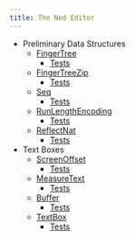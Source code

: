 ```yaml
---
title: The Ned Editor
---
```


* Preliminary Data Structures
    * [FingerTree](src/Ned/Data/FingerTree.html)
        * [Tests](test/Ned/Data/FingerTree/Test.html)
    * [FingerTreeZip](src/Ned/Data/FingerTreeZip.html)
        * [Tests](test/Ned/Data/FingerTreeZip/Test.html)
    * [Seq](src/Ned/Data/Seq.html)
        * [Tests](test/Ned/Data/Seq/Test.html)
    * [RunLengthEncoding](src/Ned/Data/RunLengthEncoding.html)
        * [Tests](test/Ned/Data/RunLengthEncoding/Test.html)
    * [ReflectNat](src/Ned/Data/ReflectNat.html)
        * [Tests](test/Ned/Data/ReflectNat/Test.html)
* Text Boxes
    * [ScreenOffset](src/Ned/Data/ScreenOffset.html)
        * [Tests](test/Ned/Data/ScreenOffset/Test.html)
    * [MeasureText](src/Ned/Data/MeasureText.html)
        * [Tests](test/Ned/Data/MeasureText/Test.html)
    * [Buffer](src/Ned/Data/Buffer.html)
        * [Tests](test/Ned/Data/Buffer/Test.html)
    * [TextBox](src/Ned/Data/TextBox.html)
        * [Tests](test/Ned/Data/TextBox/Test.html)